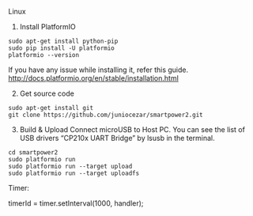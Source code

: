 Linux
1. Install PlatformIO
```
sudo apt-get install python-pip
sudo pip install -U platformio
platformio --version
```
If you have any issue while installing it, refer this guide.
http://docs.platformio.org/en/stable/installation.html

2. Get source code
```
sudo apt-get install git
git clone https://github.com/juniocezar/smartpower2.git
```


3. Build & Upload
Connect microUSB to Host PC.
You can see the list of USB drivers “CP210x UART Bridge” by lsusb in the terminal.

```
cd smartpower2
sudo platformio run
sudo platformio run --target upload
sudo platformio run --target uploadfs
```


Timer:


 timerId = timer.setInterval(1000, handler);
